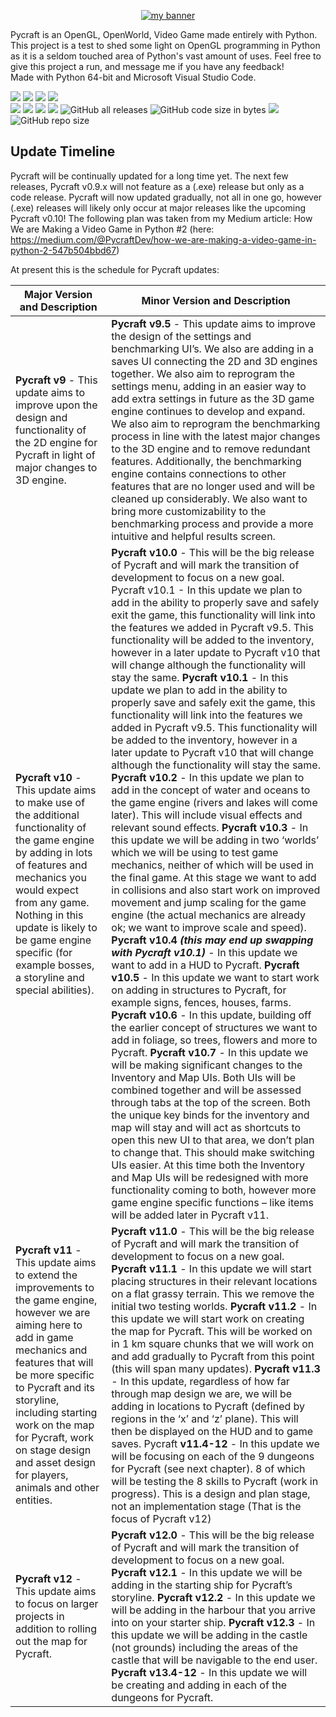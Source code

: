 <p align="center">
  <a href="https://github.com/PycraftDeveloper" target="_blank" rel="noreferrer"><img src="https://user-images.githubusercontent.com/81379254/154152710-694ce1f7-44e0-47fd-bbca-988093628e70.svg" alt="my banner"></a>
</p>

Pycraft is an OpenGL, OpenWorld, Video Game made entirely with Python. This project is a test to shed some light on OpenGL programming in Python as it is a seldom touched area of Python's vast amount of uses. Feel free to give this project a run, and message me if you have any feedback! <br />
Made with Python 64-bit and Microsoft Visual Studio Code.

[![](https://img.shields.io/badge/python-3.10-blue.svg)](www.python.org/downloads/release/python-3100) [![](https://img.shields.io/badge/python-3.9-blue.svg)](www.python.org/downloads/release/python-390) [![](https://img.shields.io/badge/python-3.8-blue.svg)](www.python.org/downloads/release/python-380) [![](https://img.shields.io/badge/python-3.7-blue.svg)](www.python.org/downloads/release/python-370) <br />
![](https://img.shields.io/github/license/PycraftDeveloper/Pycraft) ![](https://img.shields.io/github/stars/PycraftDeveloper/Pycraft) ![](https://img.shields.io/github/forks/PycraftDeveloper/Pycraft) ![](https://img.shields.io/github/issues/PycraftDeveloper/Pycraft) ![GitHub all releases](https://img.shields.io/github/downloads/PycraftDeveloper/Pycraft/total) ![GitHub code size in bytes](https://img.shields.io/github/languages/code-size/PycraftDeveloper/Pycraft) ![](https://img.shields.io/pypi/wheel/python-pycraft) ![GitHub repo size](https://img.shields.io/github/repo-size/PycraftDeveloper/Pycraft)

## Update Timeline
Pycraft will be continually updated for a long time yet. The next few releases, Pycraft v0.9.x will not feature as a (.exe) release but only as a code release. Pycraft will now updated gradually, not all in one go, however (.exe) releases will likely only occur at major releases like the upcoming Pycraft v0.10! The following plan was taken from my Medium article: How We are Making a Video Game in Python #2 (here: https://medium.com/@PycraftDev/how-we-are-making-a-video-game-in-python-2-547b504bbd67) <br />

At present this is the schedule for Pycraft updates: <br />

Major Version and Description | Minor Version and Description |
--- | --- |
**Pycraft v9** - This update aims to improve upon the design and functionality of the 2D engine for Pycraft in light of major changes to 3D engine. | **Pycraft v9.5** - This update aims to improve the design of the settings and benchmarking UI’s. We also are adding in a saves UI connecting the 2D and 3D engines together. We also aim to reprogram the settings menu, adding in an easier way to add extra settings in future as the 3D game engine continues to develop and expand. We also aim to reprogram the benchmarking process in line with the latest major changes to the 3D engine and to remove redundant features. Additionally, the benchmarking engine contains connections to other features that are no longer used and will be cleaned up considerably. We also want to bring more customizability to the benchmarking process and provide a more intuitive and helpful results screen. |
**Pycraft v10** - This update aims to make use of the additional functionality of the game engine by adding in lots of features and mechanics you would expect from any game. Nothing in this update is likely to be game engine specific (for example bosses, a storyline and special abilities). | **Pycraft v10.0** - This will be the big release of Pycraft and will mark the transition of development to focus on a new goal. Pycraft v10.1 - In this update we plan to add in the ability to properly save and safely exit the game, this functionality will link into the features we added in Pycraft v9.5. This functionality will be added to the inventory, however in a later update to Pycraft v10 that will change although the functionality will stay the same. **Pycraft v10.1** - In this update we plan to add in the ability to properly save and safely exit the game, this functionality will link into the features we added in Pycraft v9.5. This functionality will be added to the inventory, however in a later update to Pycraft v10 that will change although the functionality will stay the same. **Pycraft v10.2** - In this update we plan to add in the concept of water and oceans to the game engine (rivers and lakes will come later). This will include visual effects and relevant sound effects. **Pycraft v10.3** - In this update we will be adding in two ‘worlds’ which we will be using to test game mechanics, neither of which will be used in the final game. At this stage we want to add in collisions and also start work on improved movement and jump scaling for the game engine (the actual mechanics are already ok; we want to improve scale and speed). **Pycraft v10.4 *(this may end up swapping with Pycraft v10.1)*** - In this update we want to add in a HUD to Pycraft. **Pycraft v10.5** - In this update we want to start work on adding in structures to Pycraft, for example signs, fences, houses, farms. **Pycraft v10.6** - In this update, building off the earlier concept of structures we want to add in foliage, so trees, flowers and more to Pycraft. **Pycraft v10.7** - In this update we will be making significant changes to the Inventory and Map UIs. Both UIs will be combined together and will be assessed through tabs at the top of the screen. Both the unique key binds for the inventory and map will stay and will act as shortcuts to open this new UI to that area, we don’t plan to change that. This should make switching UIs easier. At this time both the Inventory and Map UIs will be redesigned with more functionality coming to both, however more game engine specific functions – like items will be added later in Pycraft v11. |
**Pycraft v11** - This update aims to extend the improvements to the game engine, however we are aiming here to add in game mechanics and features that will be more specific to Pycraft and its storyline, including starting work on the map for Pycraft, work on stage design and asset design for players, animals and other entities. | **Pycraft v11.0** - This will be the big release of Pycraft and will mark the transition of development to focus on a new goal. **Pycraft v11.1** - In this update we will start placing structures in their relevant locations on a flat grassy terrain. This we remove the initial two testing worlds. **Pycraft v11.2** - In this update we will start work on creating the map for Pycraft. This will be worked on in 1 km square chunks that we will work on and add gradually to Pycraft from this point (this will span many updates). **Pycraft v11.3** - In this update, regardless of how far through map design we are, we will be adding in locations to Pycraft (defined by regions in the ‘x’ and ‘z’ plane). This will then be displayed on the HUD and to game saves. Pycraft **v11.4-12** - In this update we will be focusing on each of the 9 dungeons for Pycraft (see next chapter). 8 of which will be testing the 8 skills to Pycraft (work in progress). This is a design and plan stage, not an implementation stage (That is the focus of Pycraft v12) |
**Pycraft v12** - This update aims to focus on larger projects in addition to rolling out the map for Pycraft. | **Pycraft v12.0** - This will be the big release of Pycraft and will mark the transition of development to focus on a new goal. **Pycraft v12.1** - In this update we will be adding in the starting ship for Pycraft’s storyline. **Pycraft v12.2** - In this update we will be adding in the harbour that you arrive into on your starter ship. **Pycraft v12.3** - In this update we will be adding in the castle (not grounds) including the areas of the castle that will be navigable to the end user. **Pycraft v13.4-12** - In this update we will be creating and adding in each of the dungeons for Pycraft. |